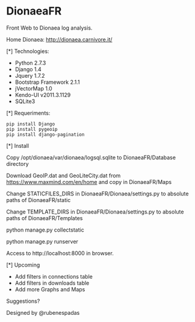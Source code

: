 DionaeaFR
=========

Front Web to Dionaea log analysis.

Home Dionaea: http://dionaea.carnivore.it/

[*] Technologies:
  
  - Python 2.7.3
  - Django 1.4
  - Jquery 1.7.2
  - Bootstrap Framework 2.1.1
  - jVectorMap 1.0
  - Kendo-UI v2011.3.1129
  - SQLite3

[*] Requeriments:
  
	pip install Django
	pip install pygeoip
	pip install django-pagination

[*] Install

  Copy /opt/dionaea/var/dionaea/logsql.sqlite to DionaeaFR/Database directory
  
  Download GeoIP.dat and GeoLiteCity.dat from https://www.maxmind.com/en/home and copy in DionaeaFR/Maps
  
  Change STATICFILES_DIRS in DionaeaFR/Dionaea/settings.py to absolute paths of DionaeaFR/static
  
  Change TEMPLATE_DIRS in DionaeaFR/Dionaea/settings.py to absolute paths of DionaeaFR/Templates
  
  python manage.py collectstatic
  
  python manage.py runserver
  
  Access to http://localhost:8000 in browser.

[*] Upcoming

  - Add filters in connections table
  - Add filters in downloads table
  - Add more Graphs and Maps

Suggestions?

Designed by @rubenespadas